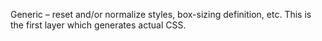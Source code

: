 Generic – reset and/or normalize styles, box-sizing definition, etc. This is the first layer which generates actual CSS.
